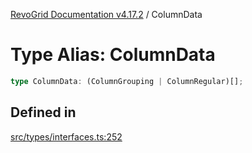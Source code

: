 [RevoGrid Documentation v4.17.2](README.md) / ColumnData

# Type Alias: ColumnData

```ts
type ColumnData: (ColumnGrouping | ColumnRegular)[];
```

## Defined in

[src/types/interfaces.ts:252](https://github.com/revolist/revogrid/blob/ce71b2a267b00cca0f999dcb05c4c4637765259a/src/types/interfaces.ts#L252)
